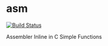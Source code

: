 # asm
[![Build Status](https://travis-ci.org/JIexa24/asmInline.svg?branch=master)](https://travis-ci.org/JIexa24/asmInline)

Assembler Inline in C
Simple Functions
